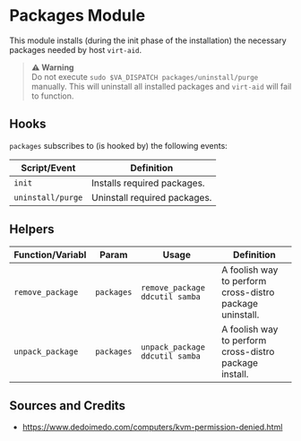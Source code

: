 # Packages Module

This module installs (during the init phase of the installation) the necessary packages needed by host `virt-aid`.

> **⚠️ Warning**  
> Do not execute `sudo $VA_DISPATCH packages/uninstall/purge` manually. This will uninstall all installed packages and `virt-aid` will fail to function.

## Hooks

`packages` subscribes to (is hooked by) the following events:

| Script/Event        | Definition                   |
| -------------       | -------------                |
| `init`              | Installs required packages.  |   
| `uninstall/purge`   | Uninstall required packages. |   

## Helpers

| Function/Variabl               | Param             | Usage                            | Definition                                                                            |
| -------------                  | --------          | -------------                    | -------------                                                                         |
| `remove_package`               | `packages`        | `remove_package ddcutil samba`   | A foolish way to perform cross-distro package uninstall.                              |
| `unpack_package`               | `packages`        | `unpack_package ddcutil samba`   | A foolish way to perform cross-distro package install.                                |

## Sources and Credits

- https://www.dedoimedo.com/computers/kvm-permission-denied.html
